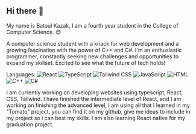 ## Hi there 👋

My name is Batoul Kazak, I am a fourth year student in the College of Computer Science. 😊

A computer science student with a knack for web development and a growing fascination with the power of C++ and C#.
I'm an enthusiastic programmer, constantly seeking new challenges and opportunities to expand my skillset.
Excited to see what the future of tech holds!

Languages:
![React](https://img.shields.io/badge/React-%2361DAFB?logo=react&logoColor=white)
![TypeScript](https://img.shields.io/badge/TypeScript-%23007ACC?logo=typescript&logoColor=white)
![Tailwind CSS](https://img.shields.io/badge/Tailwind_CSS-%2306B6D4?logo=tailwindcss&logoColor=white)
![JavaScript](https://img.shields.io/badge/JavaScript-%23F7DF1E?logo=javascript&logoColor=black)
![HTML](https://img.shields.io/badge/HTML-%23E34F26?logo=html5&logoColor=white)
![C++](https://img.shields.io/badge/C++-%2300599C?logo=c%2B%2B&logoColor=white)
![C#](https://img.shields.io/badge/C%23-%23239120?logo=csharp&logoColor=white)

I am currently working on developing websites using typescript, React, CSS, Tailwind.
I have finished the intermediate level of React, and I am working on finishing the advanced level,
I am using all that I learned in my "Tomato" project, you can find it on my github, give me ideas to include in
my project so i can best my skills.
I am also learning React native for my graduation project.

